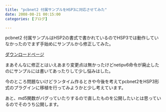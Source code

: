 ```yaml
---
title: "pcbnet2 付属サンプルをHSP3に対応させてみた"
date: 2008-08-21 00:15:00
categories: [ブログ]

---
```


pcbnet2 付属サンプルはHSP2の書式で書かれているのでHSP3では動作していなかったのでまず手始めにサンプルから修正してみた。

[ダウンロードページ][1]

 [1]: /hsp/plugin/pcbnet2_sample_hsp3_fix

まあそんなに修正とはいえあまり変更点は無かったけどnetipv6命令が廃止したのにサンプルには書いてあったりして少し悩みはした。

今のところ問題ないけどランタイム作るときや今後を考えてpcbnet2をHSP3形式のプラグインに移植を行ってみようかと少し考えています。

あと、md5関数がバグっていたりするので直したものを公開したいとは思っているのでそのうち公開します。
